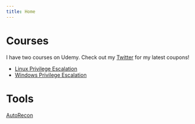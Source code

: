 ```yaml
---
title: Home
---
```

# Courses

I have two courses on Udemy. Check out my [Twitter](https://twitter.com/0xTib3rius) for my latest coupons!

* [Linux Privilege Escalation](https://www.udemy.com/course/linux-privilege-escalation/?referralCode=0B0B7AA1E52B4B7F4C06)
* [Windows Privilege Escalation](https://www.udemy.com/course/windows-privilege-escalation/?referralCode=9A533B41ECB74227E574)

# Tools

[AutoRecon](https://github.com/Tib3rius/AutoRecon)
